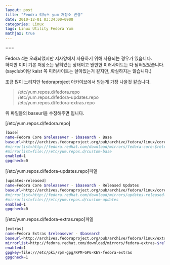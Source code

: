 ```yaml
---
layout: post
title: "Feodra 리눅스 yum 저장소 변경"
date: 2010-12-01 03:34:00+0900
categories: Linux
tags: Linux Utility Fedora Yum
mathjax: true
---
```


===

Fedora 4는 오래되었지만 저사양에서 사용하기 위해 사용되는 경우가 있습니다.  
하지만 이미 기본 저장소는 닫혀있는 상태이고 왠만한 미러사이트는 다 닫혀있었습니다.  
(sayclub이랑 kaist 쪽 미러사이트는 살아있는거 같지만,,확실하지는 않습니다.)

조금 많이 느리지만 fedoraproject 아카이브에서 받는게 가장 나을것 같습니다.  

> /etc/yum.repos.d/fedora.repo  
/etc/yum.repos.d/fedora-updates.repo  
/etc/yum.repos.d/fedora-extras.repo  

위 파일들의 baseurl을 수정해주면 됩니다.

[/etc/yum.repos.d/fedora.repo]
```bash
[base]
name=Fedora Core $releasever - $basearch - Base
baseurl=http://archives.fedoraproject.org/pub/archive/fedora/linux/core/4/i386/os/
#mirrorlist=http://fedora.redhat.com/download/mirrors/fedora-core-$releasever
#mirrorlist=file:///etc/yum.repos.d/custom-base
enabled=1
gpgcheck=0
```

[/etc/yum.repos.d/fedora-updates.repo]파일
```bash
[updates-released]
name=Fedora Core $releasever - $basearch - Released Updates
baseurl=http://archives.fedoraproject.org/pub/archive/fedora/linux/core/updates/4/i386/
#mirrorlist=http://fedora.redhat.com/download/mirrors/updates-released-fc$releasever
#mirrorlist=file:///etc/yum.repos.d/custom-updates
enabled=1
gpgcheck=0
```

[/etc/yum.repos.d/fedora-extras.repo]파일
```bash
[extras]
name=Fedora Extras $releasever - $basearch
baseurl=http://archives.fedoraproject.org/pub/archive/fedora/linux/extras/4/i386/
mirrorlist=http://fedora.redhat.com/download/mirrors/fedora-extras-$releasever
enabled=1
gpgkey=file:///etc/pki/rpm-gpg/RPM-GPG-KEY-fedora-extras
gpgcheck=1
```